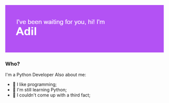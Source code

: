 ![headers](/header.png)

### Who?
I'm a Python Developer
Also about me:
* 🤖 I like programming;
* 🐍 I'm still learning Python;
* 🤔 I couldn't come up with a third fact;
